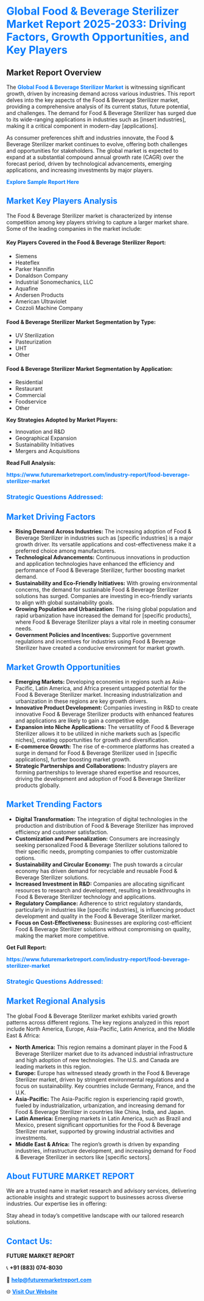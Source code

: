 <h1 style="color: #007BFF;">Global Food & Beverage Sterilizer Market Report 2025-2033: Driving Factors, Growth Opportunities, and Key Players</h1>

<section id="overview">
<h2>Market Report Overview</h2>
<p>The <a href="https://www.futuremarketreport.com/industry-report/food-beverage-sterilizer-market" style="color: #007BFF; text-decoration: none;"><strong>Global Food & Beverage Sterilizer Market</strong></a> is witnessing significant growth, driven by increasing demand across various industries. This report delves into the key aspects of the Food & Beverage Sterilizer market, providing a comprehensive analysis of its current status, future potential, and challenges. The demand for Food & Beverage Sterilizer has surged due to its wide-ranging applications in industries such as [insert industries], making it a critical component in modern-day [applications].</p>
<p>As consumer preferences shift and industries innovate, the Food & Beverage Sterilizer market continues to evolve, offering both challenges and opportunities for stakeholders. The global market is expected to expand at a substantial compound annual growth rate (CAGR) over the forecast period, driven by technological advancements, emerging applications, and increasing investments by major players.</p>
</section>

<section id="overview">
<p><a href="https://www.futuremarketreport.com/request-sample/reportId=103985" style="color: #007BFF; text-decoration: none;"><strong>Explore Sample Report Here</strong></a></p>
</section>

<section id="key-players">
<h2 style="color: #007BFF;">Market Key Players Analysis</h2>
<p>The Food & Beverage Sterilizer market is characterized by intense competition among key players striving to capture a larger market share. Some of the leading companies in the market include:</p>
<h4>Key Players Covered in the Food & Beverage Sterilizer Report:</h4>
<ul><li>Siemens</li><li>Heateflex</li><li>Parker Hannifin</li><li>Donaldson Company</li><li>Industrial Sonomechanics, LLC</li><li>Aquafine</li><li>Andersen Products</li><li>American Ultraviolet</li><li>Cozzoli Machine Company</li></ul>
<h4>Food & Beverage Sterilizer Market Segmentation by Type:</h4>
<ul><li>UV Sterilization</li><li>Pasteurization</li><li>UHT</li><li>Other</li></ul>

<h4>Food & Beverage Sterilizer Market Segmentation by Application:</h4>
<ul><li>Residential</li><li>Restaurant</li><li>Commercial</li><li>Foodservice</li><li>Other</li></ul>
<p><strong>Key Strategies Adopted by Market Players:</strong></p>
<ul>
<li>Innovation and R&D</li>
<li>Geographical Expansion</li>
<li>Sustainability Initiatives</li>
<li>Mergers and Acquisitions</li>
</ul>
</section>

<section>
<p><strong>Read Full Analysis: </strong></p><a href="https://www.futuremarketreport.com/industry-report/food-beverage-sterilizer-market" style="color: #007BFF; text-decoration: none;"><strong>https://www.futuremarketreport.com/industry-report/food-beverage-sterilizer-market</strong></a>
<h3 style="color: #007BFF;">Strategic Questions Addressed:</h3>
</section>

<section id="driving-factors">
<h2 style="color: #007BFF;">Market Driving Factors</h2>
<ul>
<li><strong>Rising Demand Across Industries:</strong> The increasing adoption of Food & Beverage Sterilizer in industries such as [specific industries] is a major growth driver. Its versatile applications and cost-effectiveness make it a preferred choice among manufacturers.</li>
<li><strong>Technological Advancements:</strong> Continuous innovations in production and application technologies have enhanced the efficiency and performance of Food & Beverage Sterilizer, further boosting market demand.</li>
<li><strong>Sustainability and Eco-Friendly Initiatives:</strong> With growing environmental concerns, the demand for sustainable Food & Beverage Sterilizer solutions has surged. Companies are investing in eco-friendly variants to align with global sustainability goals.</li>
<li><strong>Growing Population and Urbanization:</strong> The rising global population and rapid urbanization have increased the demand for [specific products], where Food & Beverage Sterilizer plays a vital role in meeting consumer needs.</li>
<li><strong>Government Policies and Incentives:</strong> Supportive government regulations and incentives for industries using Food & Beverage Sterilizer have created a conducive environment for market growth.</li>
</ul>
</section>

<section id="growth-opportunities">
<h2 style="color: #007BFF;">Market Growth Opportunities</h2>
<ul>
<li><strong>Emerging Markets:</strong> Developing economies in regions such as Asia-Pacific, Latin America, and Africa present untapped potential for the Food & Beverage Sterilizer market. Increasing industrialization and urbanization in these regions are key growth drivers.</li>
<li><strong>Innovative Product Development:</strong> Companies investing in R&D to create innovative Food & Beverage Sterilizer products with enhanced features and applications are likely to gain a competitive edge.</li>
<li><strong>Expansion into Niche Applications:</strong> The versatility of Food & Beverage Sterilizer allows it to be utilized in niche markets such as [specific niches], creating opportunities for growth and diversification.</li>
<li><strong>E-commerce Growth:</strong> The rise of e-commerce platforms has created a surge in demand for Food & Beverage Sterilizer used in [specific applications], further boosting market growth.</li>
<li><strong>Strategic Partnerships and Collaborations:</strong> Industry players are forming partnerships to leverage shared expertise and resources, driving the development and adoption of Food & Beverage Sterilizer products globally.</li>
</ul>
</section>

<section id="trending-factors">
<h2 style="color: #007BFF;">Market Trending Factors</h2>
<ul>
<li><strong>Digital Transformation:</strong> The integration of digital technologies in the production and distribution of Food & Beverage Sterilizer has improved efficiency and customer satisfaction.</li>
<li><strong>Customization and Personalization:</strong> Consumers are increasingly seeking personalized Food & Beverage Sterilizer solutions tailored to their specific needs, prompting companies to offer customizable options.</li>
<li><strong>Sustainability and Circular Economy:</strong> The push towards a circular economy has driven demand for recyclable and reusable Food & Beverage Sterilizer solutions.</li>
<li><strong>Increased Investment in R&D:</strong> Companies are allocating significant resources to research and development, resulting in breakthroughs in Food & Beverage Sterilizer technology and applications.</li>
<li><strong>Regulatory Compliance:</strong> Adherence to strict regulatory standards, particularly in industries like [specific industries], is influencing product development and quality in the Food & Beverage Sterilizer market.</li>
<li><strong>Focus on Cost-Effectiveness:</strong> Businesses are exploring cost-efficient Food & Beverage Sterilizer solutions without compromising on quality, making the market more competitive.</li>
</ul>
</section>

<section>
<p><strong>Get Full Report: </strong></p><a href="https://www.futuremarketreport.com/industry-report/food-beverage-sterilizer-market" style="color: #007BFF; text-decoration: none;"><strong>https://www.futuremarketreport.com/industry-report/food-beverage-sterilizer-market</strong></a>
<h3 style="color: #007BFF;">Strategic Questions Addressed:</h3>
</section>


<section id="regional-analysis">
<h2 style="color: #007BFF;">Market Regional Analysis</h2>
<p>The global Food & Beverage Sterilizer market exhibits varied growth patterns across different regions. The key regions analyzed in this report include North America, Europe, Asia-Pacific, Latin America, and the Middle East & Africa:</p>
<ul>
<li><strong>North America:</strong> This region remains a dominant player in the Food & Beverage Sterilizer market due to its advanced industrial infrastructure and high adoption of new technologies. The U.S. and Canada are leading markets in this region.</li>
<li><strong>Europe:</strong> Europe has witnessed steady growth in the Food & Beverage Sterilizer market, driven by stringent environmental regulations and a focus on sustainability. Key countries include Germany, France, and the U.K.</li>
<li><strong>Asia-Pacific:</strong> The Asia-Pacific region is experiencing rapid growth, fueled by industrialization, urbanization, and increasing demand for Food & Beverage Sterilizer in countries like China, India, and Japan.</li>
<li><strong>Latin America:</strong> Emerging markets in Latin America, such as Brazil and Mexico, present significant opportunities for the Food & Beverage Sterilizer market, supported by growing industrial activities and investments.</li>
<li><strong>Middle East & Africa:</strong> The region’s growth is driven by expanding industries, infrastructure development, and increasing demand for Food & Beverage Sterilizer in sectors like [specific sectors].</li>
</ul>
</section>

<footer>
<h2 style="color: #007BFF;">About FUTURE MARKET REPORT</h2>
<p>We are a trusted name in market research and advisory services, delivering actionable insights and strategic support to businesses across diverse industries. Our expertise lies in offering:</p>

<p>Stay ahead in today’s competitive landscape with our tailored research solutions.</p>

<h2 style="color: #007BFF;">Contact Us:</h2>
<p><strong>FUTURE MARKET REPORT</strong></p>
<p>📞 <strong>+91 (883) 074-8030</strong></p>
<p>📧 <strong><a href="mailto:help@futuremarketreport.com" style="color: #007BFF;">help@futuremarketreport.com</a></strong></p>
<p>🌐 <strong><a href="https://www.futuremarketreport.com/" style="color: #007BFF;">Visit Our Website</a></strong></p>
</footer>